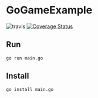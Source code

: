 # GoGameExample

![travis](https://travis-ci.org/refine1017/GoGameExample.svg?branch=master)
[![Coverage Status](https://coveralls.io/repos/github/refine1017/GoGameExample/badge.svg?branch=master)](https://coveralls.io/github/refine1017/GoGameExample?branch=master)

## Run
```
go run main.go
```

## Install
```
go install main.go
```